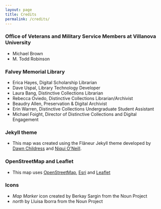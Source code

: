 ```yaml
---
layout: page
title: Credits
permalink: /credits/
---
```


### Office of Veterans and Military Service Members at Villanova University
* Michael Brown
* M. Todd Robinson

### Falvey Memorial Library
* Erica Hayes, Digital Scholarship Librarian
* Dave Uspal, Library Technology Developer
* Laura Bang, Distinctive Collections Librarian
* Rebecca Oviedo, Distinctive Collections Librarian/Archivist
* Beaudry Allen, Preservation & Digital Archivist
* Erin Warren, Distinctive Collections Undergraduate Student Assistant
* Michael Foight, Director of Distinctive Collections and Digital Engagement

### Jekyll theme
* This map was created using the Flâneur Jekyll theme developed by [Dawn Childress](https://github.com/kirschbombe) and [Niqui O'Neill](https://github.com/dnoneill).

### OpenStreetMap and Leaflet
* This map uses [OpenStreetMap](https://www.openstreetmap.org/#map=5/38.007/-95.844), [Esri](https://esri.github.io/esri-leaflet/) and [Leaflet](https://leafletjs.com/)

### Icons
* _Map Marker_ icon created by Berkay Sargin from the Noun Project
* _north_ by Lluisa Iborra from the Noun Project
